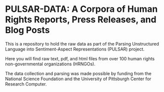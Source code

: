# PULSAR-DATA: A Corpora of Human Rights Reports, Press Releases, and Blog Posts

This is a repository to hold the raw data as part of the Parsing Unstructured Language into Sentiment-Aspect Representations (PULSAR) project. 

Here you will find raw text, pdf, and html files from over 100 human rights non-governmental organizations (HRNGOs). 

The data collection and parsing was made possible by funding from the National Science Foundation and the University of Pittsburgh Center for Research Computer.


